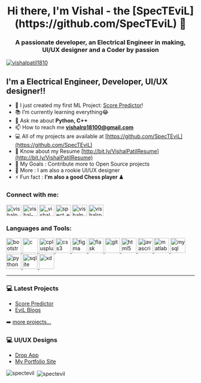 <h1 align="center">Hi there, I'm Vishal - the  [SpecTEviL](https://github.com/SpecTEviL) 👋</h1>
<h3 align="center">A passionate developer, an Electrical Engineer in making, UI/UX designer and a Coder by passion</h3>

<p align="centre"> <a href="https://twitter.com/vishalpatil1810" target="blank"><img src="https://img.shields.io/twitter/follow/vishalpatil1810?logo=twitter&style=for-the-badge" alt="vishalpatil1810" /></a> </p>

## I'm a Electrical Engineer, Developer, UI/UX designer!!

- 🥇 I just created my first ML Project: [Score Predictor](https://github.com/SpecTEviL/TSF-Grip-Task-1)!
- 📚 I’m currently learning everything😂
- 💬 Ask me about **Python, C++**
- 📫 How to reach me **vishalrp18100@gmail.com**
- 💻 All of my projects are available at [https://github.com/SpecTEviL](https://github.com/SpecTEviL)
- 📄 Know about my Resume [http://bit.ly/VishalPatilResume](http://bit.ly/VishalPatilResume)
- 🥅  My Goals : Contribute more to Open Source projects
- 📱 More : I am also a rookie UI/UX designer
- ⚡ Fun fact : **I'm also a good Chess player ♟**

<h3 align="left">Connect with me:</h3>
<p align="left">
<a href="https://twitter.com/vishalpatil1810" target="blank"><img align="center" src="https://cdn.jsdelivr.net/npm/simple-icons@3.0.1/icons/twitter.svg" alt="vishalpatil1810" height="30" width="40" /></a>
<a href="https://linkedin.com/in/vishal-patil-075b391a4" target="blank"><img align="center" src="https://cdn.jsdelivr.net/npm/simple-icons@3.0.1/icons/linkedin.svg" alt="vishal-patil-075b391a4" height="30" width="40" /></a>
<a href="https://instagram.com/_vishal_._lahsiv_" target="blank"><img align="center" src="https://cdn.jsdelivr.net/npm/simple-icons@3.0.1/icons/instagram.svg" alt="_vishal_._lahsiv_" height="30" width="40" /></a>
<a href="https://dribbble.com/spect_evil" target="blank"><img align="center" src="https://cdn.jsdelivr.net/npm/simple-icons@3.0.1/icons/dribbble.svg" alt="spect_evil" height="30" width="40" /></a>
<a href="https://www.behance.net/vishalpatil4" target="blank"><img align="center" src="https://cdn.jsdelivr.net/npm/simple-icons@3.0.1/icons/behance.svg" alt="vishalpatil4" height="30" width="40" /></a>
<a href="https://www.hackerrank.com/vishalrpatil1811" target="blank"><img align="center" src="https://cdn.jsdelivr.net/npm/simple-icons@3.0.1/icons/hackerrank.svg" alt="vishalrpatil1811" height="30" width="40" /></a>
</p>

### Languages and Tools:

<p align="left"> <a href="https://getbootstrap.com" target="_blank"> <img src="https://devicons.github.io/devicon/devicon.git/icons/bootstrap/bootstrap-plain.svg" alt="bootstrap" width="40" height="40"/> </a> <a href="https://www.cprogramming.com/" target="_blank"> <img src="https://devicons.github.io/devicon/devicon.git/icons/c/c-original.svg" alt="c" width="40" height="40"/> </a> <a href="https://www.w3schools.com/cpp/" target="_blank"> <img src="https://devicons.github.io/devicon/devicon.git/icons/cplusplus/cplusplus-original.svg" alt="cplusplus" width="40" height="40"/> </a> <a href="https://www.w3schools.com/css/" target="_blank"> <img src="https://devicons.github.io/devicon/devicon.git/icons/css3/css3-original-wordmark.svg" alt="css3" width="40" height="40"/> </a> <a href="https://www.figma.com/" target="_blank"> <img src="https://www.vectorlogo.zone/logos/figma/figma-icon.svg" alt="figma" width="40" height="40"/> </a> <a href="https://flask.palletsprojects.com/" target="_blank"> <img src="https://www.vectorlogo.zone/logos/pocoo_flask/pocoo_flask-icon.svg" alt="flask" width="40" height="40"/> </a> <a href="https://git-scm.com/" target="_blank"> <img src="https://www.vectorlogo.zone/logos/git-scm/git-scm-icon.svg" alt="git" width="40" height="40"/> </a> <a href="https://www.w3.org/html/" target="_blank"> <img src="https://devicons.github.io/devicon/devicon.git/icons/html5/html5-original-wordmark.svg" alt="html5" width="40" height="40"/> </a> <a href="https://developer.mozilla.org/en-US/docs/Web/JavaScript" target="_blank"> <img src="https://devicons.github.io/devicon/devicon.git/icons/javascript/javascript-original.svg" alt="javascript" width="40" height="40"/> </a> <a href="https://www.mathworks.com/" target="_blank"> <img src="https://raw.githubusercontent.com/simple-icons/simple-icons/master/icons/mathworks.svg" alt="matlab" width="40" height="40"/> </a> <a href="https://www.mysql.com/" target="_blank"> <img src="https://devicons.github.io/devicon/devicon.git/icons/mysql/mysql-original-wordmark.svg" alt="mysql" width="40" height="40"/> </a> <a href="https://www.python.org" target="_blank"> <img src="https://devicons.github.io/devicon/devicon.git/icons/python/python-original.svg" alt="python" width="40" height="40"/> </a> <a href="https://www.sqlite.org/" target="_blank"> <img src="https://www.vectorlogo.zone/logos/sqlite/sqlite-icon.svg" alt="sqlite" width="40" height="40"/> </a> <a href="https://www.adobe.com/products/xd.html" target="_blank"> <img src="https://cdn.worldvectorlogo.com/logos/adobe-xd.svg" alt="xd" width="40" height="40"/> </a> </p>

---

### 💻  Latest Projects

<!-- Projects:START -->
- [Score Predictor](https://github.com/SpecTEviL/TSF-Grip-Task-1)
- [EviL Blogs](https://github.com/SpecTEviL/TSF-Grip-Task-1)
<!-- Projects:END -->

➡️ [more projects...](https://github.com/SpecTEviL)

### 💻  UI/UX Designs

<!-- UI/UX:START -->
- [Drop App](https://github.com/SpecTEviL/TSF-Grip-Task-1)
- [My Portfolio Site](https://github.com/SpecTEviL/TSF-Grip-Task-1)
<!-- UI/UX:END -->

<p><img align="left" src="https://github-readme-stats.vercel.app/api/top-langs?username=spectevil&show_icons=true&locale=en&layout=compact" alt="spectevil" /></p>

<p>&nbsp;<img align="center" src="https://github-readme-stats.vercel.app/api?username=spectevil&show_icons=true&locale=en" alt="spectevil" /></p>

